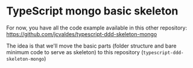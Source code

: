 # TypeScript mongo basic skeleton

For now, you have all the code example available in this other repository: https://github.com/jcvaldes/typescript-ddd-skeleton-mongo

The idea is that we'll move the basic parts (folder structure and bare minimum code to serve as skeleton) to this repository (`typescript-ddd-skeleton-mongo`)
